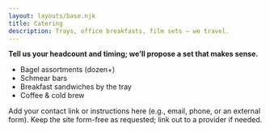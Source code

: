```yaml
---
layout: layouts/base.njk
title: Catering
description: Trays, office breakfasts, film sets — we travel.
---
```


**Tell us your headcount and timing; we’ll propose a set that makes sense.**

- Bagel assortments (dozen+)
- Schmear bars
- Breakfast sandwiches by the tray
- Coffee & cold brew

Add your contact link or instructions here (e.g., email, phone, or an external form). Keep the site form-free as requested; link out to a provider if needed.
